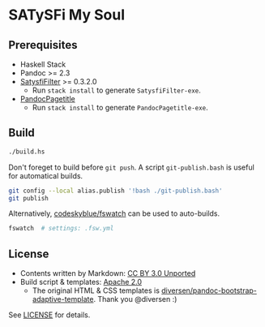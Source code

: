 # SATySFi My Soul

## Prerequisites

* Haskell Stack
* Pandoc >= 2.3
* [SatysfiFilter](https://github.com/nekketsuuu/SatysfiFilter) >= 0.3.2.0
  * Run `stack install` to generate `SatysfiFilter-exe`.
* [PandocPagetitle](https://github.com/nekketsuuu/PandocPagetitle)
  * Run `stack install` to generate `PandocPagetitle-exe`.

## Build

```sh
./build.hs
```

Don't foreget to build before `git push`. A script `git-publish.bash` is useful for automatical builds.

```sh
git config --local alias.publish '!bash ./git-publish.bash'
git publish
```

Alternatively, [codeskyblue/fswatch](https://github.com/codeskyblue/fswatch) can be used to auto-builds.

```sh
fswatch  # settings: .fsw.yml
```

## License

* Contents written by Markdown: [CC BY 3.0 Unported](https://creativecommons.org/licenses/by/3.0/)
* Build script & templates: [Apache 2.0](https://www.apache.org/licenses/LICENSE-2.0)
    * The original HTML & CSS templates is [diversen/pandoc-bootstrap-adaptive-template](https://github.com/diversen/pandoc-bootstrap-adaptive-template). Thank you @diversen :)

See [LICENSE](https://github.com/nekketsuuu/how-to-satysfi/blob/master/LICENSE) for details.

